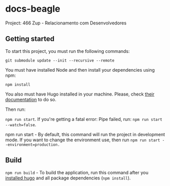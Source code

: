 # docs-beagle

Project: 466 Zup - Relacionamento com Desenvolvedores

## Getting started

To start this project, you must run the following commands:

`git submodule update --init --recursive --remote`

You must have installed Node and then install your dependencies using npm:

`npm install`

You also must have Hugo installed in your machine. Please, check
[their documentation](https://gohugo.io/getting-started/installing) to do so.

Then run:

`npm run start`. If you're getting a fatal error: Pipe failed, run: `npm run start --watch=false`.

npm run start - By default, this command will run the project in development mode. If you want to change the environment use, then run `npm run start --environment=production.`

## Build

`npm run build` - To build the application, run this command after you [installed hugo](https://gohugo.io/getting-started/installing) and all package dependencies (`npm install`).
